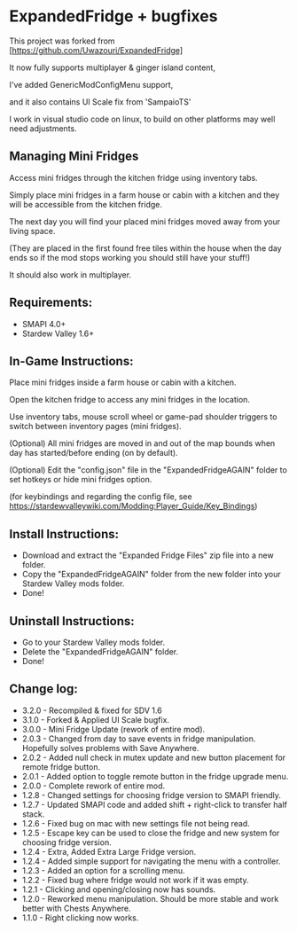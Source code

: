 # ExpandedFridge  + bugfixes
This project was forked from [https://github.com/Uwazouri/ExpandedFridge]

It now fully supports multiplayer & ginger island content,

I've added GenericModConfigMenu support, 

and it also contains UI Scale fix from 'SampaioTS' 

I work in visual studio code on linux, to build on other platforms may well need adjustments.

## Managing Mini Fridges
Access mini fridges through the kitchen fridge using inventory tabs.

Simply place mini fridges in a farm house or cabin with a kitchen and they will be accessible from the kitchen fridge.

The next day you will find your placed mini fridges moved away from your living space.

(They are placed in the first found free tiles within the house when the day ends so if the mod stops working you should still have your stuff!)

It should also work in multiplayer.


## Requirements:
- SMAPI 4.0+
- Stardew Valley 1.6+


## In-Game Instructions:
Place mini fridges inside a farm house or cabin with a kitchen.

Open the kitchen fridge to access any mini fridges in the location.

Use inventory tabs, mouse scroll wheel or game-pad shoulder triggers to switch between inventory pages (mini fridges).

(Optional) All mini fridges are moved in and out of the map bounds when day has started/before ending (on by default).

(Optional) Edit the "config.json" file in the "ExpandedFridgeAGAIN" folder to set hotkeys or hide mini fridges option.

(for keybindings and regarding the config file, see https://stardewvalleywiki.com/Modding:Player_Guide/Key_Bindings)


## Install Instructions:
- Download and extract the "Expanded Fridge Files" zip file into a new folder.
- Copy the "ExpandedFridgeAGAIN" folder from the new folder into your Stardew Valley mods folder.
- Done!


## Uninstall Instructions:
- Go to your Stardew Valley mods folder.
- Delete the "ExpandedFridgeAGAIN" folder.
- Done!


## Change log:
- 3.2.0 ﻿- Recompiled & fixed for SDV 1.6
- 3.1.0 ﻿- Forked & Applied UI Scale bugfix.
- 3.0.0 ﻿- Mini Fridge Update (rework of entire mod).
- 2.0.3 ﻿- Changed from day to save events in fridge manipulation. Hopefully solves problems with Save Anywhere.
- 2.0.2 ﻿- Added null check in mutex update and new button placement for remote fridge button.
- 2.0.1 ﻿- Added option to toggle remote button in the fridge upgrade menu.
- 2.0.0 ﻿- Complete rework of entire mod.
- 1.2.8 ﻿- Changed settings for choosing fridge version to SMAPI friendly.
- 1.2.7 ﻿- Updated SMAPI code and added shift + right-click to transfer half stack.
- 1.2.6 ﻿- Fixed bug on mac with new settings file not being read.
- 1.2.5 ﻿- Escape key can be used to close the fridge and new system for choosing fridge version.
- 1.2.4 ﻿- Extra, Added Extra Large Fridge version.
- 1.2.4 ﻿- Added simple support for navigating the menu with a controller.
- 1.2.3 ﻿- Added an option for a scrolling menu.
- 1.2.2 ﻿- Fixed bug where fridge would not work if it was empty.
- 1.2.1 ﻿- Clicking and opening/closing now has sounds.
- 1.2.0 ﻿- Reworked menu manipulation. Should be more stable and work better with Chests Anywhere.
- 1.1.0  ﻿- Right clicking now works.

